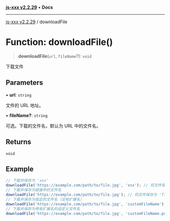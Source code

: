 [**js-xxx v2.2.29**](../README.md) • **Docs**

***

[js-xxx v2.2.29](../README.md) / downloadFile

# Function: downloadFile()

> **downloadFile**(`url`, `fileName`?): `void`

下载文件

## Parameters

• **url**: `string`

文件的 URL 地址。

• **fileName?**: `string`

可选。下载的文件名，默认为 URL 中的文件名。

## Returns

`void`

## Example

```ts
// 下载并保存为 'xxx'
downloadFile('https://example.com/path/to/file.jpg', 'xxx'); // 将文件保存为 'xxx.jpg'
// 下载并保存为链接中的文件名
downloadFile('https://example.com/path/to/file.jpg'); // 将文件保存为 'file.jpg'
// 下载并保存为指定的文件名（没有扩展名）
downloadFile('https://example.com/path/to/file.jpg', 'customFileName'); // 将文件保存为 'customFileName.jpg'
// 下载并保存为带有扩展名的自定义文件名
downloadFile('https://example.com/path/to/file.jpg', 'customFileName.png'); // 将文件保存为 'customFileName.png'
```
